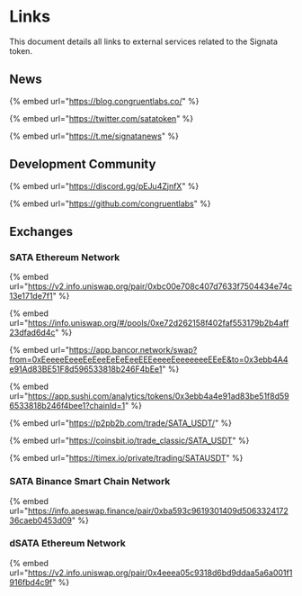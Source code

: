 # Links

This document details all links to external services related to the Signata token.

## News

{% embed url="https://blog.congruentlabs.co/" %}

{% embed url="https://twitter.com/satatoken" %}

{% embed url="https://t.me/signatanews" %}

## Development Community

{% embed url="https://discord.gg/pEJu4ZjnfX" %}

{% embed url="https://github.com/congruentlabs" %}

## Exchanges

### SATA Ethereum Network

{% embed url="https://v2.info.uniswap.org/pair/0xbc00e708c407d7633f7504434e74c13e171de7f1" %}

{% embed url="https://info.uniswap.org/#/pools/0xe72d262158f402faf553179b2b4aff23dfad6d4c" %}

{% embed url="https://app.bancor.network/swap?from=0xEeeeeEeeeEeEeeEeEeEeeEEEeeeeEeeeeeeeEEeE&to=0x3ebb4A4e91Ad83BE51F8d596533818b246F4bEe1" %}

{% embed url="https://app.sushi.com/analytics/tokens/0x3ebb4a4e91ad83be51f8d596533818b246f4bee1?chainId=1" %}

{% embed url="https://p2pb2b.com/trade/SATA_USDT/" %}

{% embed url="https://coinsbit.io/trade_classic/SATA_USDT" %}

{% embed url="https://timex.io/private/trading/SATAUSDT" %}

### SATA Binance Smart Chain Network

{% embed url="https://info.apeswap.finance/pair/0xba593c9619301409d506332417236caeb0453d09" %}

### dSATA Ethereum Network

{% embed url="https://v2.info.uniswap.org/pair/0x4eeea05c9318d6bd9ddaa5a6a001f1916fbd4c9f" %}
